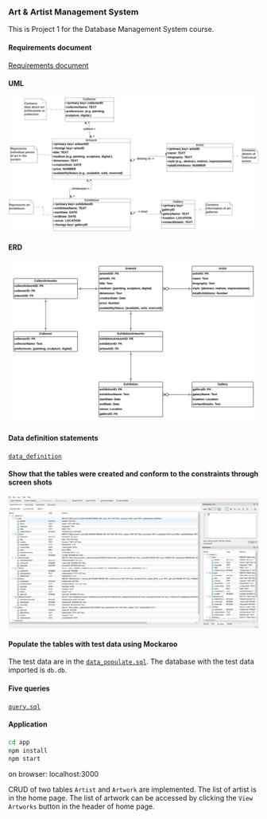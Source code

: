 ### Art & Artist Management System

This is Project 1 for the Database Management System course.

#### Requirements document

[Requirements document](./requirements.pdf)

#### UML

![UML Diagram](./uml.png)

#### ERD

![ERD Diagram](./erd.png)

#### Data definition statements

[`data_definition`](./data_definition.sql)

#### Show that the tables were created and conform to the constraints through screen shots

![tables](./table_screenshot.png)

#### Populate the tables with test data using Mockaroo

The test data are in the [`data_populate.sql`](./data_populate.sql). The database with the test data imported is `db.db`.

#### Five queries

[`query.sql`](./query.sql)

#### Application

```bash
cd app
npm install
npm start
```

on browser: localhost:3000

CRUD of two tables `Artist` and `Artwork` are implemented. The list of artist is in the home page. The list of artwork can be accessed by clicking the `View Artworks` button in the header of home page.
